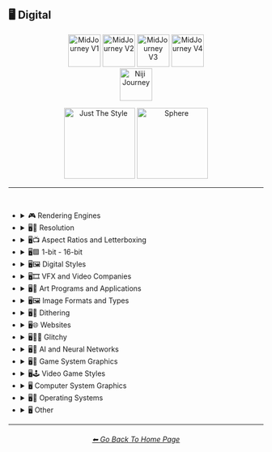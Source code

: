 <h2>🖥 Digital</h2>

<div align="center">

[<img src="/Images/Repo_Parts/Buttons/Version_Buttons/button_version_V1_inactive.webp?raw=true" alt="MidJourney V1" height="64" />](/Pages/MJ_V1/Style_Pages/Sphere/Digital.md)
[<img src="/Images/Repo_Parts/Buttons/Version_Buttons/button_version_V2_inactive.webp?raw=true" alt="MidJourney V2" height="64" />](/Pages/MJ_V2/Style_Pages/Sphere/Digital.md)
[<img src="/Images/Repo_Parts/Buttons/Version_Buttons/button_version_V3_active.webp?raw=true" alt="MidJourney V3" height="64" />](/Pages/MJ_V3/Style_Pages/Just_The_Style/Digital.md)
[<img src="/Images/Repo_Parts/Buttons/Version_Buttons/button_version_V4_inactive.webp?raw=true" alt="MidJourney V4" height="64" />](/Pages/MJ_V4/Style_Pages/Just_The_Style/Digital.md)
<br>
[<img src="/Images/Repo_Parts/Buttons/Version_Buttons/button_version_niji_inactive_full.webp?raw=true" alt="Niji Journey" height="64" />](/Pages/Niji_Journey/Style_Pages/Digital.md)

[<img src="/Images/Repo_Parts/Buttons/Image_Type_Buttons/button_just_the_style_active.webp?raw=true" alt="Just The Style" width="140.5" />](/Pages/MJ_V3/Style_Pages/Just_The_Style/Digital.md)
[<img src="/Images/Repo_Parts/Buttons/Image_Type_Buttons/button_sphere_inactive.webp?raw=true" alt="Sphere" width="140.5" />](/Pages/MJ_V3/Style_Pages/Sphere/Digital.md)

</div>

<hr>
<br>


- <details><summary>🎮 Rendering Engines</summary><p><div align="center">

	| Rendering Engine |
	| :-: |
	| <img src="/Images/MJ_V3/MidJourney_Styles/Wave_13/Rendering_Engine.png?raw=true" width="256" /> |
	
	<br>

	| Octane | Cinema4D | C4D |
	| :-: | :-: | :-: |
	| <img src="/Images/MJ_V3/MidJourney_Styles/Octane.png?raw=true" width="256" /> | <img src="/Images/MJ_V3/MidJourney_Styles/Cinema4D.png?raw=true" width="256" /> | <img src="/Images/MJ_V3/MidJourney_Styles/C4D.png?raw=true" width="256" /> |
	
	<br>
	
	| Unreal Engine | Unity Engine |
	| :-: | :-: |
	| <img src="/Images/MJ_V3/MidJourney_Styles/Unreal_Engine.png?raw=true" width="256" /> | <img src="/Images/MJ_V3/MidJourney_Styles/Unity_Engine.png?raw=true" width="256" /> |
	
	<br>
	
	| Rendered in Houdini | Houdini-Render | Redshift Render |
	| :-: | :-: | :-: |
	| <img src="/Images/MJ_V3/MidJourney_Styles/Rendered_in_Houdini.png?raw=true" width="256" /> | <img src="/Images/MJ_V3/MidJourney_Styles/Houdini-Render.png?raw=true" width="256" /> | <img src="/Images/MJ_V3/MidJourney_Styles/Redshift_Render.png?raw=true" width="256" /> |

	<br>
	
	| Blender Render | Cycles Render | OptiX-Render |
	| :-: | :-: | :-: |
	| <img src="/Images/MJ_V3/MidJourney_Styles/Blender_Render.png?raw=true" width="256" /> | <img src="/Images/MJ_V3/MidJourney_Styles/Cycles_Render.png?raw=true" width="256" /> | <img src="/Images/MJ_V3/MidJourney_Styles/OptiX-Render.png?raw=true" width="256" /> |

	<br>
	
	| Povray | Vray | CryEngine |
	| :-: | :-: | :-: |
	| <img src="/Images/MJ_V3/MidJourney_Styles/Povray.png?raw=true" width="256" /> | <img src="/Images/MJ_V3/MidJourney_Styles/Vray.png?raw=true" width="256" /> | <img src="/Images/MJ_V3/MidJourney_Styles/CryEngine.png?raw=true" width="256" /> | 
	
	<br>
	
	| LuxCoreRender | Silicon Render |
	| :-: | :-: |
	| <img src="/Images/MJ_V3/MidJourney_Styles/LuxCoreRender.png?raw=true" width="256" /> | <img src="/Images/MJ_V3/MidJourney_Styles/Wave_11/Silicon_Render.png?raw=true" width="256" /> |

	<br>

	| MentalRay-Render | Raylectron |
	| :-: | :-: |
	| <img src="/Images/MJ_V3/MidJourney_Styles/MentalRay-Render.png?raw=true" width="256" /> | <img src="/Images/MJ_V3/MidJourney_Styles/Raylectron.png?raw=true" width="256" /> |

	<br>
	
	| Infini-D-Render | Zbrush | Sketchfab |
	| :-: | :-: | :-: |
	| <img src="/Images/MJ_V3/MidJourney_Styles/Infini-D-Render.png?raw=true" width="256" /> | <img src="/Images/MJ_V3/MidJourney_Styles/Zbrush.png?raw=true" width="256" /> | <img src="/Images/MJ_V3/MidJourney_Styles/Sketchfab.png?raw=true" width="256" /> |
	
	<br>
	
	| OpenGL | DirectX |
	| :-: | :-: |
	| <img src="/Images/MJ_V3/MidJourney_Styles/OpenGL.png?raw=true" width="256" /> | <img src="/Images/MJ_V3/MidJourney_Styles/DirectX.png?raw=true" width="256" /> |

	<br>
	
	| Autodesk 3ds Max | SketchUp | Terragen |
	| :-: | :-: | :-: |
	| <img src="/Images/MJ_V3/MidJourney_Styles/Autodesk_3ds_Max.png?raw=true" width="256" /> | <img src="/Images/MJ_V3/MidJourney_Styles/SketchUp.png?raw=true" width="256" /> | <img src="/Images/MJ_V3/MidJourney_Styles/Terragen.png?raw=true" width="256" /> |

	<br>
	
	| Arnold Render |
	| :-: |
	| <img src="/Images/MJ_V3/MidJourney_Styles/Wave_14/Arnold_Render.png?raw=true" width="256" /> |

  </div></p></details>


- <details><summary>🖥📐 Resolution</summary><p><div align="center">

	| 4k | 8k | 16k |
	| :-: | :-: | :-: |
	| <img src="/Images/MJ_V3/MidJourney_Styles/4k.png?raw=true" width="256" /> | <img src="/Images/MJ_V3/MidJourney_Styles/8k.png?raw=true" width="256" /> | <img src="/Images/MJ_V3/MidJourney_Styles/16k.png?raw=true" width="256" /> |
	
	<br>
	
	| 32k | Super-Resolution |
	| :-: | :-: |
	|  <img src="/Images/MJ_V3/MidJourney_Styles/32k.png?raw=true" width="256" />	| <img src="/Images/MJ_V3/MidJourney_Styles/Super-Resolution.png?raw=true" width="256" /> |
	
	<br>

	| UHD | Ultra-HD |
	| :-: | :-: |
	| <img src="/Images/MJ_V3/MidJourney_Styles/Wave_14/UHD.png?raw=true" width="256" /> | <img src="/Images/MJ_V3/MidJourney_Styles/Ultra-HD.png?raw=true" width="256" /> |

	<br>
	
	| HD | Full-HD |
	| :-: | :-: |
	| <img src="/Images/MJ_V3/MidJourney_Styles/HD.png?raw=true" width="256" /> | <img src="/Images/MJ_V3/MidJourney_Styles/Full-HD.png?raw=true" width="256" /> |

	<br>

	| 144p | 240p | 480p |
	| :-: | :-: | :-: |
	| <img src="/Images/MJ_V3/MidJourney_Styles/144p.png?raw=true" width="256" /> | <img src="/Images/MJ_V3/MidJourney_Styles/240p.png?raw=true" width="256" /> | <img src="/Images/MJ_V3/MidJourney_Styles/480p.png?raw=true" width="256" /> |

	<br>

	| 720p | 1080p |
	| :-: | :-: |
	| <img src="/Images/MJ_V3/MidJourney_Styles/720p.png?raw=true" width="256" /> | <img src="/Images/MJ_V3/MidJourney_Styles/1080p.png?raw=true" width="256" /> |

	</div></p></details>



- <details><summary>🖥📺 Aspect Ratios and Letterboxing</summary><p><div align="center">

	| Fullscreen | Widescreen | Anamorphic Widescreen |
	| :-: | :-: | :-: |
	| <img src="/Images/MJ_V3/MidJourney_Styles/Fullscreen.png?raw=true" width="256" /> | <img src="/Images/MJ_V3/MidJourney_Styles/Widescreen.png?raw=true" width="256" /> | <img src="/Images/MJ_V3/MidJourney_Styles/Anamorphic_Widescreen.png?raw=true" width="256" /> |

	| Pillarbox | Letterboxing | Windowbox |
	| :-: | :-: | :-: |
	| <img src="/Images/MJ_V3/MidJourney_Styles/Pillarbox.png?raw=true" width="256" /> | <img src="/Images/MJ_V3/MidJourney_Styles/Letterboxing.png?raw=true" width="256" /> | <img src="/Images/MJ_V3/MidJourney_Styles/Windowbox.png?raw=true" width="256" /> |

	</div></p></details>


- <details><summary>🖥🟩 1-bit - 16-bit</summary><p><div align="center">

	| 1-bit | 2-bit | 3-bit |
	| :-: | :-: | :-: |
	| <img src="/Images/MJ_V3/MidJourney_Styles/1-bit.png?raw=true" width="256" /> | <img src="/Images/MJ_V3/MidJourney_Styles/2-bit.png?raw=true" width="256" /> | <img src="/Images/MJ_V3/MidJourney_Styles/3-bit.png?raw=true" width="256" /> | 
	
	<br>
	
	| 4-bit | 4-bit RGB | 6-bit |
	| :-: | :-: | :-: |
	| <img src="/Images/MJ_V3/MidJourney_Styles/4-bit.png?raw=true" width="256" /> | <img src="/Images/MJ_V3/MidJourney_Styles/4-bit_RGB.png?raw=true" width="256" /> | <img src="/Images/MJ_V3/MidJourney_Styles/6-bit.png?raw=true" width="256" /> |
	
	<br>
	
	| 8-bit | 8-bit RGB |
	| :-: | :-: |
	| <img src="/Images/MJ_V3/MidJourney_Styles/8-bit.png?raw=true" width="256" /> | <img src="/Images/MJ_V3/MidJourney_Styles/8-bit_RGB.png?raw=true" width="256" /> |
	
	<br>
	
	| 12-bit | 12-bit RGB |
	| :-: | :-: |
	| <img src="/Images/MJ_V3/MidJourney_Styles/12-bit.png?raw=true" width="256" /> | <img src="/Images/MJ_V3/MidJourney_Styles/12-bit_RGB.png?raw=true" width="256" /> |

	<br>
	
	| 16-bit | 16-bit RGB |
	| :-: | :-: |
	| <img src="/Images/MJ_V3/MidJourney_Styles/16-bit.png?raw=true" width="256" /> | <img src="/Images/MJ_V3/MidJourney_Styles/16-bit_RGB.png?raw=true" width="256" /> |

	</div></p></details>


- <details><summary>🖥🖼 Digital Styles</summary><p><div align="center">

	| AR | VR | HQ |
	| :-: | :-: | :-: |
	| <img src="/Images/MJ_V3/MidJourney_Styles/AR.png?raw=true" width="256" /> | <img src="/Images/MJ_V3/MidJourney_Styles/VR.png?raw=true" width="256" /> | <img src="/Images/MJ_V3/MidJourney_Styles/Wave_14/HQ.png?raw=true" width="256" /> |

	<br>
	
    | Virtualcore | Technocore |
    | :-: | :-: |
    | <img src="/Images/MJ_V3/MidJourney_Styles/Virtualcore.png?raw=true" width="256" /> | <img src="/Images/MJ_V3/MidJourney_Styles/Technocore.png?raw=true" width="256" /> |

    <br>

    | Cyberspace | Cyberdelic |
    | :-: | :-: |
    | <img src="/Images/MJ_V3/MidJourney_Styles/Wave_11/Cyberspace.png?raw=true" width="256" /> | <img src="/Images/MJ_V3/MidJourney_Styles/Cyberdelic.png?raw=true" width="256" /> |

    <br>

	| Cyberprep | Cybernoir | Cybernetics |
	| :-: | :-: | :-: |
	| <img src="/Images/MJ_V3/MidJourney_Styles/Cyberprep.png?raw=true" width="256" /> | <img src="/Images/MJ_V3/MidJourney_Styles/Wave_11/Cybernoir.png?raw=true" width="256" /> | <img src="/Images/MJ_V3/MidJourney_Styles/Wave_14/Cybernetics.png?raw=true" width="256" /> |

	<br>

	| Hexatron | Trillwave |
	| :-: | :-: |
	| <img src="/Images/MJ_V3/MidJourney_Styles/Hexatron.png?raw=true" width="256" /> | <img src="/Images/MJ_V3/MidJourney_Styles/Wave_11/Trillwave.png?raw=true" width="256" /> |


	<br>

    | Analog | Analogpunk |
    | :-: | :-: |
    | <img src="/Images/MJ_V3/MidJourney_Styles/Wave_13/Analog.png?raw=true" width="256" /> | <img src="/Images/MJ_V3/MidJourney_Styles/Analogpunk.png?raw=true" width="256" /> |

    <br>

    | Digital | Digitalpunk |
    | :-: | :-: |
    | <img src="/Images/MJ_V3/MidJourney_Styles/Wave_13/Digital.png?raw=true" width="256" /> | <img src="/Images/MJ_V3/MidJourney_Styles/Digitalpunk.png?raw=true" width="256" /> |

    <br>

	| Cyber Minimalism | Frutiger Aero | Abstract Tech |
	| :-: | :-: | :-: |
	| <img src="/Images/MJ_V3/MidJourney_Styles/Wave_10/Cyber_Minimalism.png?raw=true" width="256" /> | <img src="/Images/MJ_V3/MidJourney_Styles/Wave_10/Frutiger_Aero.png?raw=true" width="256" /> | <img src="/Images/MJ_V3/MidJourney_Styles/Wave_10/Abstract_Tech.png?raw=true" width="256" /> |

	<br>

    | Emulated | Pixelscape |
    | :-: | :-: |
    | <img src="/Images/MJ_V3/MidJourney_Styles/Pixelscape.png?raw=true" width="256" /> | <img src="/Images/MJ_V3/MidJourney_Styles/Emulated.png?raw=true" width="256" /> |

	<br>

	| Memecore | Old Memecore |
	| :-: | :-: |
	| <img src="/Images/MJ_V3/MidJourney_Styles/Memecore.png?raw=true" width="256" /> | <img src="/Images/MJ_V3/MidJourney_Styles/Wave_10/Old_Memecore.png?raw=true" width="256" /> |

	<br>

	| Old Web |
	| :-: |
	| <img src="/Images/MJ_V3/MidJourney_Styles/Wave_10/Old_Web.png?raw=true" width="256" /> |

	<br>
	
	| Algorithmic |
	| :-: |
	| <img src="/Images/MJ_V3/MidJourney_Styles/Algorithmic.png?raw=true" width="256" /> |

  </div></p></details>
 


- <details><summary>🖥🎞 VFX and Video Companies</summary><p><div align="center">

	| Disney | Pixar | Dreamworks |
    | :-: | :-: | :-: |
    | <img src="/Images/MJ_V3/MidJourney_Styles/Disney.png?raw=true" width="256" /> | <img src="/Images/MJ_V3/MidJourney_Styles/Pixar.png?raw=true" width="256" /> | <img src="/Images/MJ_V3/MidJourney_Styles/Dreamworks.png?raw=true" width="256" /> |

    | IMAX | Imageworks | Framestore |
    | :-: | :-: | :-: |
    | <img src="/Images/MJ_V3/MidJourney_Styles/IMAX.png?raw=true" width="256" /> | <img src="/Images/MJ_V3/MidJourney_Styles/Imageworks.png?raw=true" width="256" /> | <img src="/Images/MJ_V3/MidJourney_Styles/Framestore.png?raw=true" width="256" /> |

    | Pixomondo | Luma Pictures | Criterion Collection |
    | :-: | :-: | :-: |
    | <img src="/Images/MJ_V3/MidJourney_Styles/Pixomondo.png?raw=true" width="256" /> | <img src="/Images/MJ_V3/MidJourney_Styles/Luma_Pictures.png?raw=true" width="256" /> | <img src="/Images/MJ_V3/MidJourney_Styles/Criterion_Collection.png?raw=true" width="256" /> |

  </div></p></details>



- <details><summary>🖥🎨 Art Programs and Applications</summary><p><div align="center">

	| Program | App | Application |
	| :-: | :-: | :-: |
	| <img src="/Images/MJ_V3/MidJourney_Styles/Wave_13/Program.png?raw=true" width="256" /> | <img src="/Images/MJ_V3/MidJourney_Styles/Wave_13/App.png?raw=true" width="256" /> | <img src="/Images/MJ_V3/MidJourney_Styles/Wave_13/Application.png?raw=true" width="256" /> |
	
	<br>

	| Microsoft Paint | MSPaint | Drawn in Kid Pix |
	| :-: | :-: | :-: |
	| <img src="/Images/MJ_V3/MidJourney_Styles/Microsoft_Paint.png?raw=true" width="256" /> | <img src="/Images/MJ_V3/MidJourney_Styles/MSPaint.png?raw=true" width="256" /> | <img src="/Images/MJ_V3/MidJourney_Styles/Drawn_in_Kid_Pix.png?raw=true" width="256" /> |
	
	<br>
	
	| Photoshop | Adobe Lightroom | Drawn in Illustrator |
	| :-: | :-: | :-: |
	| <img src="/Images/MJ_V3/MidJourney_Styles/Photoshop.png?raw=true" width="256" /> | <img src="/Images/MJ_V3/MidJourney_Styles/Adobe_Lightroom.png?raw=true" width="256" /> | <img src="/Images/MJ_V3/MidJourney_Styles/Drawn_in_Illustrator.png?raw=true" width="256" /> |

	<br>

	| Adobe Premier | After Effects |
	| :-: | :-: |
	| <img src="/Images/MJ_V3/MidJourney_Styles/Adobe_Premier.png?raw=true" width="256" /> | <img src="/Images/MJ_V3/MidJourney_Styles/After_Effects.png?raw=true" width="256" /> |

	<br>

    | Adobe Flash | Shockwave Flashplayer |
    | :-: | :-: |
    | <img src="/Images/MJ_V3/MidJourney_Styles/Adobe_Flash.png?raw=true" width="256" /> | <img src="/Images/MJ_V3/MidJourney_Styles/Shockwave_Flashplayer.png?raw=true" width="256" /> |

	<br>

	| Drawn in Paint.NET | Drawn in GIMP | Drawn in Photo-Paint-X5 |
    | :-: | :-: | :-: |
    | <img src="/Images/MJ_V3/MidJourney_Styles/Drawn_in_Paint.NET.png?raw=true" width="256" /> | <img src="/Images/MJ_V3/MidJourney_Styles/Drawn_in_GIMP.png?raw=true" width="256" /> | <img src="/Images/MJ_V3/MidJourney_Styles/Drawn_in_Photo-Paint-X5.png?raw=true" width="256" /> |

	<br>

	| Drawn in Aseprite | Drawn in Pyxel Edit |
    | :-: | :-: |
    | <img src="/Images/MJ_V3/MidJourney_Styles/Drawn_in_Aseprite.png?raw=true" width="256" /> | <img src="/Images/MJ_V3/MidJourney_Styles/Drawn_in_Pyxel_Edit.png?raw=true" width="256" /> |

  </div></p></details>



- <details><summary>🖥🖼 Image Formats and Types</summary><p><div align="center">

	| Graphic | Graphics |
	| :-: | :-: |
	| <img src="/Images/MJ_V3/MidJourney_Styles/Wave_13/Graphic.png?raw=true" width="256" /> | <img src="/Images/MJ_V3/MidJourney_Styles/Wave_13/Graphics.png?raw=true" width="256" /> |
	
	<br>
	
	| Picture | Image |
	| :-: | :-: |
	| <img src="/Images/MJ_V3/MidJourney_Styles/Wave_13/Picture.png?raw=true" width="256" /> | <img src="/Images/MJ_V3/MidJourney_Styles/Wave_13/Image.png?raw=true" width="256" /> |
	
	<br>

	| Raster | Vector Graphics |
	| :-: | :-: |
	| <img src="/Images/MJ_V3/MidJourney_Styles/Raster.png?raw=true" width="256" /> | <img src="/Images/MJ_V3/MidJourney_Styles/Vector_Graphics.png?raw=true" width="256" /> |
	
	<br>
	
	| Bitmap | Jpeg | Icon |
	| :-: | :-: | :-: |
	| <img src="/Images/MJ_V3/MidJourney_Styles/Bitmap.png?raw=true" width="256" /> | <img src="/Images/MJ_V3/MidJourney_Styles/Jpeg.png?raw=true" width="256" /> | <img src="/Images/MJ_V3/MidJourney_Styles/Icon.png?raw=true" width="256" /> |
	
	<br>

	| Animated GIF | Video |
	| :-: | :-: |
	| <img src="/Images/MJ_V3/MidJourney_Styles/Wave_10/Animated_GIF.png?raw=true" width="256" /> | <img src="/Images/MJ_V3/MidJourney_Styles/Wave_13/Video.png?raw=true" width="256" /> |

	<br>

	| Render | Rendered | Rendering |
	| :-: | :-: | :-: |
	| <img src="/Images/MJ_V3/MidJourney_Styles/Wave_13/Render.png?raw=true" width="256" /> | <img src="/Images/MJ_V3/MidJourney_Styles/Wave_13/Rendered.png?raw=true" width="256" /> | <img src="/Images/MJ_V3/MidJourney_Styles/Wave_13/Rendering.png?raw=true" width="256" /> |

	<br>

	| 3D Model | 3D Render | Precision Rendering |
	| :-: | :-: | :-: |
	| <img src="/Images/MJ_V3/MidJourney_Styles/3D_Model.png?raw=true" width="256" /> | <img src="/Images/MJ_V3/MidJourney_Styles/3D_Render.png?raw=true" width="256" /> | <img src="/Images/MJ_V3/MidJourney_Styles/Precision_Rendering.png?raw=true" width="256" /> |
	
	<br>
	
	| Wiremap | Lowpoly | Low Poly |
	| :-: | :-: | :-: |
	| <img src="/Images/MJ_V3/MidJourney_Styles/Wiremap.png?raw=true" width="256" /> | <img src="/Images/MJ_V3/MidJourney_Styles/Lowpoly.png?raw=true" width="256" /> | <img src="/Images/MJ_V3/MidJourney_Styles/Low_Poly.png?raw=true" width="256" /> |

	<br>

	| Pre-Rendered Graphics | Physically Based Rendering |
    | :-: | :-: |
    | <img src="/Images/MJ_V3/MidJourney_Styles/Pre-Rendered_Graphics.png?raw=true" width="256" /> | <img src="/Images/MJ_V3/MidJourney_Styles/Physically_Based_Rendering.png?raw=true" width="256" /> |

    <br>
	
	| Holographic | Holography |
	| :-: | :-: |
	| <img src="/Images/MJ_V3/MidJourney_Styles/Holographic.png?raw=true" width="256" /> | <img src="/Images/MJ_V3/MidJourney_Styles/Holography.png?raw=true" width="256" /> |
	
	<br>
	
	| Texture | Seamless Texture |
	| :-: | :-: |
	| <img src="/Images/MJ_V3/MidJourney_Styles/Wave_13/Texture.png?raw=true" width="256" /> | <img src="/Images/MJ_V3/MidJourney_Styles/Wave_13/Seamless_Texture.png?raw=true" width="256" /> |
	
	<br>

	| Digital Art | Pixel Art | Voxel Art |
	| :-: | :-: | :-: |
	| <img src="/Images/MJ_V3/MidJourney_Styles/Digital_Art.png?raw=true" width="256" /> | <img src="/Images/MJ_V3/MidJourney_Styles/Pixel_Art.png?raw=true" width="256" /> | <img src="/Images/MJ_V3/MidJourney_Styles/Voxel_Art.png?raw=true" width="256" /> | 
	
	<br>

	| Pixel-Perfect | ASCII | Tilemap |
	| :-: | :-: | :-: |
	| <img src="/Images/MJ_V3/MidJourney_Styles/Pixel-Perfect.png?raw=true" width="256" /> | <img src="/Images/MJ_V3/MidJourney_Styles/ASCII.png?raw=true" width="256" /> | <img src="/Images/MJ_V3/MidJourney_Styles/Tilemap.png?raw=true" width="256" /> |
	
	<br>
	
	| Meme | NFT | Clip Art |
	| :-: | :-: | :-: |
	| <img src="/Images/MJ_V3/MidJourney_Styles/Meme.png?raw=true" width="256" /> | <img src="/Images/MJ_V3/MidJourney_Styles/NFT.png?raw=true" width="256" /> | <img src="/Images/MJ_V3/MidJourney_Styles/Clip_Art.png?raw=true" width="256" /> |
	
	<br>
	
	| Photomontage | Stock Photo | Wallpaper |
	| :-: | :-: | :-: |
	| <img src="/Images/MJ_V3/MidJourney_Styles/Photomontage.png?raw=true" width="256" /> | <img src="/Images/MJ_V3/MidJourney_Styles/Stock_Photo.png?raw=true" width="256" /> | <img src="/Images/MJ_V3/MidJourney_Styles/Wallpaper.png?raw=true" width="256" /> |

	<br>

	| Procedural Texture | Algorithmic Art | Character Design |
	| :-: | :-: | :-: |
	| <img src="/Images/MJ_V3/MidJourney_Styles/Procedural_Texture.png?raw=true" width="256" /> | <img src="/Images/MJ_V3/MidJourney_Styles/Algorithmic_Art.png?raw=true" width="256" /> | <img src="/Images/MJ_V3/MidJourney_Styles/Wave_12/Character_Design.png?raw=true" width="256" /> |

	<br>
	
	| Creative Commons Attribution |
	| :-: |
	| <img src="/Images/MJ_V3/MidJourney_Styles/Wave_14/Creative_Commons_Attribution.png?raw=true" width="256" /> |

  </div></p></details>



- <details><summary>🖥🏁 Dithering</summary><p><div align="center">

	| Dither | Dithering |
	| :-: | :-: |
	| <img src="/Images/MJ_V3/MidJourney_Styles/Wave_13/Dither.png?raw=true" width="256" /> | <img src="/Images/MJ_V3/MidJourney_Styles/Dithering.png?raw=true" width="256" /> |
	
	<br>

	| Floyd–Steinberg Dithering | Bayer-Matrix Dithering |
	| :-: | :-: |
	| <img src="/Images/MJ_V3/MidJourney_Styles/FloydSteinberg_Dithering.png?raw=true" width="256" /> | <img src="/Images/MJ_V3/MidJourney_Styles/Bayer-Matrix_Dithering.png?raw=true" width="256" /> |

	<br>

	| 2x2-Bayer-Matrix Dithering | 4x4-Bayer-Matrix Dithering | 8x8-Bayer-Matrix Dithering |
	| :-: | :-: | :-: |
	| <img src="/Images/MJ_V3/MidJourney_Styles/2x2-Bayer-Matrix_Dithering.png?raw=true" width="256" /> | <img src="/Images/MJ_V3/MidJourney_Styles/4x4-Bayer-Matrix_Dithering.png?raw=true" width="256" /> | <img src="/Images/MJ_V3/MidJourney_Styles/8x8-Bayer-Matrix_Dithering.png?raw=true" width="256" /> |

	<br>

	| Burkes Dithering | Stucki Dithering | Atkinson Dithering |
	| :-: | :-: | :-: |
	| <img src="/Images/MJ_V3/MidJourney_Styles/Burkes_Dithering.png?raw=true" width="256" /> | <img src="/Images/MJ_V3/MidJourney_Styles/Stucki_Dithering.png?raw=true" width="256" /> | <img src="/Images/MJ_V3/MidJourney_Styles/Atkinson_Dithering.png?raw=true" width="256" /> |

	<br>

	| Jarvis-Judice-Ninke Dithering | Sierra Dithering | Gradient-Based Error-Diffusion Dithering |
	| :-: | :-: | :-: |
	| <img src="/Images/MJ_V3/MidJourney_Styles/Jarvis-Judice-Ninke_Dithering.png?raw=true" width="256" /> | <img src="/Images/MJ_V3/MidJourney_Styles/Sierra_Dithering.png?raw=true" width="256" /> | <img src="/Images/MJ_V3/MidJourney_Styles/Gradient-Based_Error-Diffusion_Dithering.png?raw=true" width="256" /> |

  </div></p></details>



- <details><summary>🖥🌐 Websites</summary><p><div align="center">

	| Website | Webbrutalism | Geocities |
	| :-: | :-: | :-: |
	| <img src="/Images/MJ_V3/MidJourney_Styles/Website.png?raw=true" width="256" /> | <img src="/Images/MJ_V3/MidJourney_Styles/Webbrutalism.png?raw=true" width="256" /> | <img src="/Images/MJ_V3/MidJourney_Styles/Geocities.png?raw=true" width="256" /> |
	
	<br>

	| Artstation | Trending on Artstation | Polycount |
	| :-: | :-: | :-: |
	| <img src="/Images/MJ_V3/MidJourney_Styles/Artstation.png?raw=true" width="256" /> | <img src="/Images/MJ_V3/MidJourney_Styles/Trending_on_Artstation.png?raw=true" width="256" /> | <img src="/Images/MJ_V3/MidJourney_Styles/Polycount.png?raw=true" width="256" /> |
	
	<br>

	| DeviantArt | Flickr | Behance |
	| :-: | :-: | :-: |
	| <img src="/Images/MJ_V3/MidJourney_Styles/DeviantArt.png?raw=true" width="256" /> | <img src="/Images/MJ_V3/MidJourney_Styles/Flickr.png?raw=true" width="256" />  | <img src="/Images/MJ_V3/MidJourney_Styles/Wave_14/Behance.png?raw=true" width="256" /> |

	<br>
	
	| Social Media |
	| :-: |
	| <img src="/Images/MJ_V3/MidJourney_Styles/Social_Media.png?raw=true" width="256" /> |

	<br>

	| Art on Instagram | Instagram-Art | Artstation-Art |
	| :-: | :-: | :-: |
	| <img src="/Images/MJ_V3/MidJourney_Styles/Art_on_Instagram.png?raw=true" width="256" /> | <img src="/Images/MJ_V3/MidJourney_Styles/Wave_13/Instagram-Art.png?raw=true" width="256" /> | <img src="/Images/MJ_V3/MidJourney_Styles/Wave_13/Artstation-Art.png?raw=true" width="256" /> |
	
	<br>
	
	| CGSociety | Pixiv | Unsplash |
	| :-: | :-: | :-: |
	| <img src="/Images/MJ_V3/MidJourney_Styles/CGSociety.png?raw=true" width="256" /> | <img src="/Images/MJ_V3/MidJourney_Styles/Pixiv.png?raw=true" width="256" /> | <img src="/Images/MJ_V3/MidJourney_Styles/Unsplash.png?raw=true" width="256" /> |

	<br>
	
	| Google Maps |
	| :-: |
	| <img src="/Images/MJ_V3/MidJourney_Styles/Wave_12/Google_Maps.png?raw=true" width="256" /> |

  </div></p></details>


- <details><summary>🖥👩‍💻 Glitchy</summary><p><div align="center">

	| Glitchcore | Matrix |
	| :-: | :-: |
	| <img src="/Images/MJ_V3/MidJourney_Styles/Glitchcore.png?raw=true" width="256" /> | <img src="/Images/MJ_V3/MidJourney_Styles/Matrix.png?raw=true" width="256" /> |

	| Glitchy | Glitching |
	| :-: | :-: |
	| <img src="/Images/MJ_V3/MidJourney_Styles/Glitchy.png?raw=true" width="256" /> | <img src="/Images/MJ_V3/MidJourney_Styles/Glitching.png?raw=true" width="256" /> |
	
	<br>
	
	| Data Moshing | Datamoshing | Databending |
	| :-: | :-: | :-: |
	| <img src="/Images/MJ_V3/MidJourney_Styles/Data_Moshing.png?raw=true" width="256" /> | <img src="/Images/MJ_V3/MidJourney_Styles/Datamoshing.png?raw=true" width="256" /> | <img src="/Images/MJ_V3/MidJourney_Styles/Databending.png?raw=true" width="256" /> |
	
	<br>
	
	| Data Manipulation | Artifacting | Fuzzing |
	| :-: | :-: | :-: |
	| <img src="/Images/MJ_V3/MidJourney_Styles/Data_Manipulation.png?raw=true" width="256" /> | <img src="/Images/MJ_V3/MidJourney_Styles/Artifacting.png?raw=true" width="256" /> | <img src="/Images/MJ_V3/MidJourney_Styles/Fuzzing.png?raw=true" width="256" /> |

  </div></p></details>


- <details><summary>🖥🧠 AI and Neural Networks</summary><p><div align="center">

	| AI | Neural Network |
	| :-: | :-: |
	| <img src="/Images/MJ_V3/MidJourney_Styles/Wave_13/AI.png?raw=true" width="256" /> | <img src="/Images/MJ_V3/MidJourney_Styles/Wave_13/Neural_Network.png?raw=true" width="256" /> |
	
	<br>

	| AI Generated | Neural Art | Neural Style Transfer |
	| :-: | :-: | :-: |
	| <img src="/Images/MJ_V3/MidJourney_Styles/AI_Generated.png?raw=true" width="256" /> | <img src="/Images/MJ_V3/MidJourney_Styles/Neural_Art.png?raw=true" width="256" /> | <img src="/Images/MJ_V3/MidJourney_Styles/Neural_Style_Transfer.png?raw=true" width="256" /> |

	<br>

	| Deep Dream |
	| :-: |
	| <img src="/Images/MJ_V3/MidJourney_Styles/Deep_Dream.png?raw=true" width="256" /> |
	
	<br>

	| Generated by Midjourney | Generated by Dall-e | Generated by Dall-e2 |
    | :-: | :-: | :-: |
    | <img src="/Images/MJ_V3/MidJourney_Styles/Generated_by_Midjourney.png?raw=true" width="256" /> | <img src="/Images/MJ_V3/MidJourney_Styles/Generated_by_Dall-e.png?raw=true" width="256" /> | <img src="/Images/MJ_V3/MidJourney_Styles/Generated_by_Dall-e2.png?raw=true" width="256" /> |

    <br>

    | Convolutional Features | Image Segmentation |
    | :-: | :-: |
    | <img src="/Images/MJ_V3/MidJourney_Styles/Convolutional_Features.png?raw=true" width="256" /> | <img src="/Images/MJ_V3/MidJourney_Styles/Image_Segmentation.png?raw=true" width="256" /> |

  </div></p></details>



- <details><summary>🖥👾 Game System Graphics</summary><p><div align="center">

	| Atari Graphics |
	| :-: |
	| <img src="/Images/MJ_V3/MidJourney_Styles/Atari_Graphics.png?raw=true" width="256" /> |

	<br>

	| Atari 2600 | Atari 2600 Palette |
	| :-: | :-: |
	| <img src="/Images/MJ_V3/MidJourney_Styles/Atari_2600.png?raw=true" width="256" /> | <img src="/Images/MJ_V3/MidJourney_Styles/Atari_2600_Palette.png?raw=true" width="256" /> |

	<br>

	| Atari ST | Atari ST Palette |
	| :-: | :-: |
	| <img src="/Images/MJ_V3/MidJourney_Styles/Atari_ST.png?raw=true" width="256" /> | <img src="/Images/MJ_V3/MidJourney_Styles/Atari_ST_Palette.png?raw=true" width="256" /> |

	<br>

	| PS1 Graphics |
	| :-: |
	| <img src="/Images/MJ_V3/MidJourney_Styles/PS1_Graphics.png?raw=true" width="256" /> |

	<br>

	| PS2 Graphics | PS3 Graphics |
	| :-: | :-: |
	| <img src="/Images/MJ_V3/MidJourney_Styles/Wave_10/PS2_Graphics.png?raw=true" width="256" /> | <img src="/Images/MJ_V3/MidJourney_Styles/Wave_10/PS3_Graphics.png?raw=true" width="256" /> |

	<br>

	| PS4 Graphics | PS5 Graphics |
	| :-: | :-: |
	| <img src="/Images/MJ_V3/MidJourney_Styles/Wave_10/PS4_Graphics.png?raw=true" width="256" /> | <img src="/Images/MJ_V3/MidJourney_Styles/Wave_10/PS5_Graphics.png?raw=true" width="256" /> |

	<br>

	| PSP Graphics | PS Vita Graphics |
	| :-: | :-: |
	| <img src="/Images/MJ_V3/MidJourney_Styles/Wave_10/PSP_Graphics.png?raw=true" width="256" /> | <img src="/Images/MJ_V3/MidJourney_Styles/Wave_10/PS_Vita_Graphics.png?raw=true" width="256" /> |

	<br>

	| Xbox Graphics | Xbox 360 Graphics |
	| :-: | :-: |
	| <img src="/Images/MJ_V3/MidJourney_Styles/Wave_10/Xbox_Graphics.png?raw=true" width="256" /> | <img src="/Images/MJ_V3/MidJourney_Styles/Xbox_360_Graphics.png?raw=true" width="256" /> |

	<br>

	| Xbox One Graphics | Xbox One X Graphics |
	| :-: | :-: |
	| <img src="/Images/MJ_V3/MidJourney_Styles/Wave_10/Xbox_One_Graphics.png?raw=true" width="256" /> | <img src="/Images/MJ_V3/MidJourney_Styles/Wave_10/Xbox_One_X_Graphics.png?raw=true" width="256" /> |

	<br>

	| NES | NES Palette |
	| :-: | :-: |
	| <img src="/Images/MJ_V3/MidJourney_Styles/NES.png?raw=true" width="256" /> | <img src="/Images/MJ_V3/MidJourney_Styles/NES_Palette.png?raw=true" width="256" /> |

	<br>

	| SNES | SNES Palette |
	| :-: | :-: |
	| <img src="/Images/MJ_V3/MidJourney_Styles/SNES.png?raw=true" width="256" /> | <img src="/Images/MJ_V3/MidJourney_Styles/SNES_Palette.png?raw=true" width="256" /> |

	<br>

	| Nintendo 64 Graphics | GameCube Graphics |
	| :-: | :-: |
	| <img src="/Images/MJ_V3/MidJourney_Styles/Nintendo_64_Graphics.png?raw=true" width="256" /> | <img src="/Images/MJ_V3/MidJourney_Styles/Wave_10/GameCube_Graphics.png?raw=true" width="256" /> |

	<br>

	| Wii Graphics | Wii U Graphics |
	| :-: | :-: |
	| <img src="/Images/MJ_V3/MidJourney_Styles/Wii_Graphics.png?raw=true" width="256" /> | <img src="/Images/MJ_V3/MidJourney_Styles/Wave_10/Wii_U_Graphics.png?raw=true" width="256" /> |
	
	<br>

	| Nintendo Switch Graphics |
	| :-: |
	| <img src="/Images/MJ_V3/MidJourney_Styles/Wave_10/Nintendo_Switch_Graphics.png?raw=true" width="256" /> |

	<br>

	| Game Boy | Game Boy Palette | Gameboy Graphics |
	| :-: | :-: | :-: |
	| <img src="/Images/MJ_V3/MidJourney_Styles/Game_Boy.png?raw=true" width="256" /> | <img src="/Images/MJ_V3/MidJourney_Styles/Game_Boy_Palette.png?raw=true" width="256" /> | <img src="/Images/MJ_V3/MidJourney_Styles/Wave_10/Gameboy_Graphics.png?raw=true" width="256" /> |

	<br>

	| Game Boy Color | Game Boy Color Palette |
	| :-: | :-: |
	| <img src="/Images/MJ_V3/MidJourney_Styles/Game_Boy_Color.png?raw=true" width="256" /> | <img src="/Images/MJ_V3/MidJourney_Styles/Game_Boy_Color_Palette.png?raw=true" width="256" /> |

	<br>

	| Game Boy Advance | Game Boy Advance Palette |
	| :-: | :-: |
	| <img src="/Images/MJ_V3/MidJourney_Styles/Game_Boy_Advance.png?raw=true" width="256" /> | <img src="/Images/MJ_V3/MidJourney_Styles/Game_Boy_Advance_Palette.png?raw=true" width="256" /> |

	<br>

	| Nintendo DS Graphics | Nintendo 3DS Graphics |
	| :-: | :-: |
	| <img src="/Images/MJ_V3/MidJourney_Styles/Wave_10/Nintendo_DS_Graphics.png?raw=true" width="256" /> | <img src="/Images/MJ_V3/MidJourney_Styles/Wave_10/Nintendo_3DS_Graphics.png?raw=true" width="256" /> |

  </div></p></details>


- <details><summary>🖥🕹 Video Game Styles</summary><p><div align="center">

	| Game | Video Game | Flash Game |
	| :-: | :-: | :-: |
    | <img src="/Images/MJ_V3/MidJourney_Styles/Wave_13/Game.png?raw=true" width="256" /> | <img src="/Images/MJ_V3/MidJourney_Styles/Video_Game.png?raw=true" width="256" /> | <img src="/Images/MJ_V3/MidJourney_Styles/Flash_Game.png?raw=true" width="256" /> |

    <br>

    | HD Mod |
    | :-: |
    | <img src="/Images/MJ_V3/MidJourney_Styles/HD_Mod.png?raw=true" width="256" /> |

    <br>

	| Gamercore | Nintencore | Nintendo |
    | :-: | :-: | :-: |
    | <img src="/Images/MJ_V3/MidJourney_Styles/Gamercore.png?raw=true" width="256" /> | <img src="/Images/MJ_V3/MidJourney_Styles/Nintencore.png?raw=true" width="256" /> | <img src="/Images/MJ_V3/MidJourney_Styles/Wave_14/Nintendo.png?raw=true" width="256" /> |

    <br>

    | Tetris | Tetris Style |
    | :-: | :-: |
    | <img src="/Images/MJ_V3/MidJourney_Styles/Tetris.png?raw=true" width="256" /> |  <img src="/Images/MJ_V3/MidJourney_Styles/Games/Tetris_Style.png?raw=true" width="256" /> |

    <br>

    | Pacman | Pac-Man Style |
    | :-: | :-: |
    | <img src="/Images/MJ_V3/MidJourney_Styles/Pacman.png?raw=true" width="256" /> |  <img src="/Images/MJ_V3/MidJourney_Styles/Games/Pac-Man_Style.png?raw=true" width="256" /> |

    <br>

    | Minecraft | Minecraft Style |
    | :-: | :-: |
    | <img src="/Images/MJ_V3/MidJourney_Styles/Minecraft.png?raw=true" width="256" /> |  <img src="/Images/MJ_V3/MidJourney_Styles/Games/Minecraft_Style.png?raw=true" width="256" /> |

    <br>

    | Terraria | Terraria Style |
    | :-: | :-: |
    | <img src="/Images/MJ_V3/MidJourney_Styles/Terraria.png?raw=true" width="256" /> |  <img src="/Images/MJ_V3/MidJourney_Styles/Games/Terraria_Style.png?raw=true" width="256" /> |

    <br>

	| Roblox |
	| :-: |
	| <img src="/Images/MJ_V3/MidJourney_Styles/Wave_10/Roblox.png?raw=true" width="256" /> |

	<br>
	
	| No Mans Sky |
	| :-: |
	| <img src="/Images/MJ_V3/MidJourney_Styles/Wave_10/No_Mans_Sky.png?raw=true" width="256" /> |

	<br>
	
	| Farmville |
	| :-: |
	| <img src="/Images/MJ_V3/MidJourney_Styles/Wave_14/Farmville.png?raw=true" width="256" /> |
	
	<br>
	
	| Guitar Hero |
	| :-: |
	| <img src="/Images/MJ_V3/MidJourney_Styles/Wave_14/Guitar_Hero.png?raw=true" width="256" /> |

	<br>

    | Fallout | Fallout 4 Style |
    | :-: | :-: |
    | <img src="/Images/MJ_V3/MidJourney_Styles/Fallout.png?raw=true" width="256" /> |  <img src="/Images/MJ_V3/MidJourney_Styles/Games/Fallout_4_Style.png?raw=true" width="256" /> |

    <br>

    | Skyrim | Skyrim Style | Morrowind Style |
    | :-: | :-: | :-: |
    | <img src="/Images/MJ_V3/MidJourney_Styles/Skyrim.png?raw=true" width="256" /> |  <img src="/Images/MJ_V3/MidJourney_Styles/Games/Skyrim_Style.png?raw=true" width="256" /> | <img src="/Images/MJ_V3/MidJourney_Styles/Games/Morrowind_Style.png?raw=true" width="256" /> |

    <br>

    | Stardew Valley Style | Sid Meiers Civilization Style |
    | :-: | :-: |
    | <img src="/Images/MJ_V3/MidJourney_Styles/Games/Stardew_Valley_Style.png?raw=true" width="256" /> | <img src="/Images/MJ_V3/MidJourney_Styles/Games/Sid_Meiers_Civilization_Style.png?raw=true" width="256" /> |

    <br>

    | Super Mario Style | Pokemon Style |
    | :-: | :-: |
    | <img src="/Images/MJ_V3/MidJourney_Styles/Games/Super_Mario_Style.png?raw=true" width="256" /> | <img src="/Images/MJ_V3/MidJourney_Styles/Games/Pokemon_Style.png?raw=true" width="256" /> |

    <br>

    | Angry Birds Style | Candy Crush Saga Style |
    | :-: | :-: |
    | <img src="/Images/MJ_V3/MidJourney_Styles/Games/Angry_Birds_Style.png?raw=true" width="256" /> | <img src="/Images/MJ_V3/MidJourney_Styles/Games/Candy_Crush_Saga_Style.png?raw=true" width="256" /> |

    <br>

    | Polybius | LSD-Dream-Emulator |
    | :-: | :-: |
    | <img src="/Images/MJ_V3/MidJourney_Styles/Polybius.png?raw=true" width="256" /> | <img src="/Images/MJ_V3/MidJourney_Styles/LSD-Dream-Emulator.png?raw=true" width="256" /> |

    <br>

    | Among Us Style | The Sims 4 Style | Cyberpunk 2077 Style |
    | :-: | :-: | :-: |
    | <img src="/Images/MJ_V3/MidJourney_Styles/Games/Among_Us_Style.png?raw=true" width="256" /> | <img src="/Images/MJ_V3/MidJourney_Styles/Games/The_Sims_4_Style.png?raw=true" width="256" /> | <img src="/Images/MJ_V3/MidJourney_Styles/Games/Cyberpunk_2077_Style.png?raw=true" width="256" /> |

    <br>

    | Fortnite Style | PUBG Style |
    | :-: | :-: |
    | <img src="/Images/MJ_V3/MidJourney_Styles/Games/Fortnite_Style.png?raw=true" width="256" /> | <img src="/Images/MJ_V3/MidJourney_Styles/Games/PUBG_Style.png?raw=true" width="256" /> |

    <br>

    | Doom 3 Style | Quake 3 Style |
    | :-: | :-: |
    | <img src="/Images/MJ_V3/MidJourney_Styles/Games/Doom_3_Style.png?raw=true" width="256" /> | <img src="/Images/MJ_V3/MidJourney_Styles/Games/Quake_3_Style.png?raw=true" width="256" /> |

    <br>

    | Grand Theft Auto Style | Forza Horizon Style |
    | :-: | :-: |
    | <img src="/Images/MJ_V3/MidJourney_Styles/Games/Grand_Theft_Auto_Style.png?raw=true" width="256" /> | <img src="/Images/MJ_V3/MidJourney_Styles/Games/Forza_Horizon_Style.png?raw=true" width="256" /> |

    <br>

    | Assassins Creed Style | Destiny 2 Style | Mass Effect 3 Style |
    | :-: | :-: | :-: |
    | <img src="/Images/MJ_V3/MidJourney_Styles/Games/Assassins_Creed_Style.png?raw=true" width="256" /> | <img src="/Images/MJ_V3/MidJourney_Styles/Games/Destiny_2_Style.png?raw=true" width="256" /> | <img src="/Images/MJ_V3/MidJourney_Styles/Games/Mass_Effect_3_Style.png?raw=true" width="256" /> |

    <br>

    | Call of Duty Style | Battlefield Style |
    | :-: | :-: |
    | <img src="/Images/MJ_V3/MidJourney_Styles/Games/Call_of_Duty_Style.png?raw=true" width="256" /> | <img src="/Images/MJ_V3/MidJourney_Styles/Games/Battlefield_Style.png?raw=true" width="256" /> |

    <br>

    | Batman Arkham Knight Style | Marvels Spider-Man Style | Star Wars The Old Republic Style |
    | :-: | :-: | :-: |
    | <img src="/Images/MJ_V3/MidJourney_Styles/Games/Batman_Arkham_Knight_Style.png?raw=true" width="256" /> | <img src="/Images/MJ_V3/MidJourney_Styles/Games/Marvels_Spider-Man_Style.png?raw=true" width="256" /> | <img src="/Images/MJ_V3/MidJourney_Styles/Games/Star_Wars_The_Old_Republic_Style.png?raw=true" width="256" /> |

    <br>

    | Bioshock Style | Resident Evil Style | Silent Hill 2 Style |
    | :-: | :-: | :-: |
    | <img src="/Images/MJ_V3/MidJourney_Styles/Games/Bioshock_Style.png?raw=true" width="256" /> | <img src="/Images/MJ_V3/MidJourney_Styles/Games/Resident_Evil_Style.png?raw=true" width="256" /> | <img src="/Images/MJ_V3/MidJourney_Styles/Games/Silent_Hill_2_Style.png?raw=true" width="256" /> |

    <br>

    | Dark Souls 3 Style | Ghost of Tsushima Style | For Honor Style |
    | :-: | :-: | :-: |
    | <img src="/Images/MJ_V3/MidJourney_Styles/Games/Dark_Souls_3_Style.png?raw=true" width="256" /> | <img src="/Images/MJ_V3/MidJourney_Styles/Games/Ghost_of_Tsushima_Style.png?raw=true" width="256" /> | <img src="/Images/MJ_V3/MidJourney_Styles/Games/For_Honor_Style.png?raw=true" width="256" /> |

    <br>

    | The Last of Us Style | Dishonored Style | Prey Style |
    | :-: | :-: | :-: |
    | <img src="/Images/MJ_V3/MidJourney_Styles/Games/The_Last_of_Us_Style.png?raw=true" width="256" /> | <img src="/Images/MJ_V3/MidJourney_Styles/Games/Dishonored_Style.png?raw=true" width="256" /> | <img src="/Images/MJ_V3/MidJourney_Styles/Games/Prey_Style.png?raw=true" width="256" /> |

    <br>

    | Bloodborne Style | Disco Elysium Style |
    | :-: | :-: |
    | <img src="/Images/MJ_V3/MidJourney_Styles/Games/Bloodborne_Style.png?raw=true" width="256" /> | <img src="/Images/MJ_V3/MidJourney_Styles/Games/Disco_Elysium_Style.png?raw=true" width="256" /> |

    <br>

    | Far Cry Style | Uncharted 4 Style |
    | :-: | :-: |
    | <img src="/Images/MJ_V3/MidJourney_Styles/Games/Far_Cry_Style.png?raw=true" width="256" /> | <img src="/Images/MJ_V3/MidJourney_Styles/Games/Uncharted_4_Style.png?raw=true" width="256" /> |

    <br>

    | DOTA 2 Style | Counter-Strike Style | League of Legends Style |
    | :-: | :-: | :-: |
    | <img src="/Images/MJ_V3/MidJourney_Styles/Games/DOTA_2_Style.png?raw=true" width="256" /> | <img src="/Images/MJ_V3/MidJourney_Styles/Games/Counter-Strike_Style.png?raw=true" width="256" /> | <img src="/Images/MJ_V3/MidJourney_Styles/Games/League_of_Legends_Style.png?raw=true" width="256" /> |

    <br>

    | Overwatch Style | Runescape Style | Starcraft Style |
    | :-: | :-: | :-: |
    | <img src="/Images/MJ_V3/MidJourney_Styles/Games/Overwatch_Style.png?raw=true" width="256" /> | <img src="/Images/MJ_V3/MidJourney_Styles/Games/Runescape_Style.png?raw=true" width="256" /> | <img src="/Images/MJ_V3/MidJourney_Styles/Games/Starcraft_Style.png?raw=true" width="256" /> |

    <br>

    | Gears of War Style | God of War Style | Total War Warhammer Style |
    | :-: | :-: | :-: |
    | <img src="/Images/MJ_V3/MidJourney_Styles/Games/Gears_of_War_Style.png?raw=true" width="256" /> | <img src="/Images/MJ_V3/MidJourney_Styles/Games/God_of_War_Style.png?raw=true" width="256" /> | <img src="/Images/MJ_V3/MidJourney_Styles/Games/Total_War_Warhammer_Style.png?raw=true" width="256" /> |

    <br>

    | World of Warcraft Style | Diablo Style | Fable 2 Style |
    | :-: | :-: | :-: |
    | <img src="/Images/MJ_V3/MidJourney_Styles/Games/World_of_Warcraft_Style.png?raw=true" width="256" /> | <img src="/Images/MJ_V3/MidJourney_Styles/Games/Diablo_Style.png?raw=true" width="256" /> | <img src="/Images/MJ_V3/MidJourney_Styles/Games/Fable_2_Style.png?raw=true" width="256" /> |

    <br>

    | Witcher Style | Witcher 3 Style | Hearthstone Style |
    | :-: | :-: | :-: |
    | <img src="/Images/MJ_V3/MidJourney_Styles/Games/Witcher_Style.png?raw=true" width="256" /> | <img src="/Images/MJ_V3/MidJourney_Styles/Games/Witcher_3_Style.png?raw=true" width="256" /> | <img src="/Images/MJ_V3/MidJourney_Styles/Games/Hearthstone_Style.png?raw=true" width="256" /> |

    <br>

    | Final Fantasy Style | Divinity Original Sin 2 Style | Dragon Age Style |
    | :-: | :-: | :-: |
    | <img src="/Images/MJ_V3/MidJourney_Styles/Games/Final_Fantasy_Style.png?raw=true" width="256" /> | <img src="/Images/MJ_V3/MidJourney_Styles/Games/Divinity_Original_Sin_2_Style.png?raw=true" width="256" /> | <img src="/Images/MJ_V3/MidJourney_Styles/Games/Dragon_Age_Style.png?raw=true" width="256" /> |

    <br>

    | Horizon Zero Dawn Style | Legends of Runeterra Style | Monster Hunter Rise Style |
    | :-: | :-: | :-: |
    | <img src="/Images/MJ_V3/MidJourney_Styles/Games/Horizon_Zero_Dawn_Style.png?raw=true" width="256" /> | <img src="/Images/MJ_V3/MidJourney_Styles/Games/Legends_of_Runeterra_Style.png?raw=true" width="256" /> | <img src="/Images/MJ_V3/MidJourney_Styles/Games/Monster_Hunter_Rise_Style.png?raw=true" width="256" /> |

    <br>

    | Ori and The Blind Forest Style | The Long Dark Style |
    | :-: | :-: |
    | <img src="/Images/MJ_V3/MidJourney_Styles/Games/Ori_and_The_Blind_Forest_Style.png?raw=true" width="256" /> | <img src="/Images/MJ_V3/MidJourney_Styles/Games/The_Long_Dark_Style.png?raw=true" width="256" /> |

    <br>

    | Castlevania Style | Darksiders Style | Graveyard Keeper Style |
    | :-: | :-: | :-: |
    | <img src="/Images/MJ_V3/MidJourney_Styles/Games/Castlevania_Style.png?raw=true" width="256" /> | <img src="/Images/MJ_V3/MidJourney_Styles/Games/Darksiders_Style.png?raw=true" width="256" /> | <img src="/Images/MJ_V3/MidJourney_Styles/Games/Graveyard_Keeper_Style.png?raw=true" width="256" /> |

    <br>

    | Dune Spice Wars Style | Lineage 2 Style |
    | :-: | :-: |
    | <img src="/Images/MJ_V3/MidJourney_Styles/Games/Dune_Spice_Wars_Style.png?raw=true" width="256" /> | <img src="/Images/MJ_V3/MidJourney_Styles/Games/Lineage_2_Style.png?raw=true" width="256" /> |

    <br>

    | XCOM 2 Style | Heroes of Might and Magic 3 Style | Sea of Theaves Style |
    | :-: | :-: | :-: |
    | <img src="/Images/MJ_V3/MidJourney_Styles/Games/XCOM_2_Style.png?raw=true" width="256" /> | <img src="/Images/MJ_V3/MidJourney_Styles/Games/Heroes_of_Might_and_Magic_3_Style.png?raw=true" width="256" /> | <img src="/Images/MJ_V3/MidJourney_Styles/Games/Sea_of_Theaves_Style.png?raw=true" width="256" /> |

    <br>

    | Shadowrun Style | Stray Style |
    | :-: | :-: |
    | <img src="/Images/MJ_V3/MidJourney_Styles/Games/Shadowrun_Style.png?raw=true" width="256" /> | <img src="/Images/MJ_V3/MidJourney_Styles/Games/Stray_Style.png?raw=true" width="256" /> |

    <br>

    | FIFA 18 Style |
    | :-: |
    | <img src="/Images/MJ_V3/MidJourney_Styles/Games/FIFA_18_Style.png?raw=true" width="256" /> |

  </div></p></details>



- <details><summary>🖥 Computer System Graphics</summary><p><div align="center">

	| PC Graphics |
	| :-: |
	| <img src="/Images/MJ_V3/MidJourney_Styles/Wave_10/PC_Graphics.png?raw=true" width="256" /> |

	<br>

	| Commodore 64 | Commodore 64 Palette |
	| :-: | :-: |
	| <img src="/Images/MJ_V3/MidJourney_Styles/Commodore_64.png?raw=true" width="256" /> | <img src="/Images/MJ_V3/MidJourney_Styles/Commodore_64_Palette.png?raw=true" width="256" /> |

	<br>

	| Commodore 128 | Commodore 128 Palette |
	| :-: | :-: |
	| <img src="/Images/MJ_V3/MidJourney_Styles/Commodore_128.png?raw=true" width="256" /> | <img src="/Images/MJ_V3/MidJourney_Styles/Commodore_128_Palette.png?raw=true" width="256" /> |

	<br>

	| Commodore VIC-20 | Commodore VIC-20 Palette |
	| :-: | :-: |
	| <img src="/Images/MJ_V3/MidJourney_Styles/Commodore_VIC-20.png?raw=true" width="256" /> | <img src="/Images/MJ_V3/MidJourney_Styles/Commodore_VIC-20_Palette.png?raw=true" width="256" /> |

	<br>

	| Amiga OCS Graphics | Teletext | Teletext Palette |
	| :-: | :-: | :-: |
	| <img src="/Images/MJ_V3/MidJourney_Styles/Amiga_OCS_Graphics.png?raw=true" width="256" /> | <img src="/Images/MJ_V3/MidJourney_Styles/Teletext.png?raw=true" width="256" /> | <img src="/Images/MJ_V3/MidJourney_Styles/Teletext_Palette.png?raw=true" width="256" /> |

	<br>

	| Apple II | Apple II Palette |
	| :-: | :-: |
	| <img src="/Images/MJ_V3/MidJourney_Styles/Apple_II.png?raw=true" width="256" /> | <img src="/Images/MJ_V3/MidJourney_Styles/Apple_II_Palette.png?raw=true" width="256" /> |

	<br>

	| Apple IIGS | IIGS Graphics | Apple IIGS Palette |
	| :-: | :-: | :-: |
	| <img src="/Images/MJ_V3/MidJourney_Styles/Apple_IIGS.png?raw=true" width="256" /> | <img src="/Images/MJ_V3/MidJourney_Styles/IIGS_Graphics.png?raw=true" width="256" /> | <img src="/Images/MJ_V3/MidJourney_Styles/Apple_IIGS_Palette.png?raw=true" width="256" /> |

	<br>

	| ZX Spectrum | ZX Spectrum Palette |
	| :-: | :-: |
	| <img src="/Images/MJ_V3/MidJourney_Styles/ZX_Spectrum.png?raw=true" width="256" /> | <img src="/Images/MJ_V3/MidJourney_Styles/ZX_Spectrum_Palette.png?raw=true" width="256" /> |

	<br>

	| Mattel Aquarius | Mattel Aquarius Palette |
	| :-: | :-: |
	| <img src="/Images/MJ_V3/MidJourney_Styles/Mattel_Aquarius.png?raw=true" width="256" /> | <img src="/Images/MJ_V3/MidJourney_Styles/Mattel_Aquarius_Palette.png?raw=true" width="256" /> |

  </div></p></details>



- <details><summary>🖥💽 Operating Systems</summary><p><div align="center">

	| OS | Operating System |
	| :-: | :-: |
	| <img src="/Images/MJ_V3/MidJourney_Styles/Wave_13/OS.png?raw=true" width="256" /> | <img src="/Images/MJ_V3/MidJourney_Styles/Wave_13/Operating_System.png?raw=true" width="256" /> |
	
	<br>

	| Windows-95 | Windows-XP | Windows-Vista |
	| :-: | :-: | :-: |
	| <img src="/Images/MJ_V3/MidJourney_Styles/Windows-95.png?raw=true" width="256" /> | <img src="/Images/MJ_V3/MidJourney_Styles/Windows-XP.png?raw=true" width="256" /> | <img src="/Images/MJ_V3/MidJourney_Styles/Windows-Vista.png?raw=true" width="256" /> |

	<br>

	| Windows-7 | Windows-8 |
	| :-: | :-: |
	| <img src="/Images/MJ_V3/MidJourney_Styles/Windows-7.png?raw=true" width="256" /> | <img src="/Images/MJ_V3/MidJourney_Styles/Windows-8.png?raw=true" width="256" /> |

	<br>

	| Windows-10 | Windows-11 |
	| :-: | :-: |
	| <img src="/Images/MJ_V3/MidJourney_Styles/Windows-10.png?raw=true" width="256" /> | <img src="/Images/MJ_V3/MidJourney_Styles/Windows-11.png?raw=true" width="256" /> |

	<br>

	| Classic-Mac-OS | Mac-OSX | MacOS |
	| :-: | :-: | :-: |
	| <img src="/Images/MJ_V3/MidJourney_Styles/Classic-Mac-OS.png?raw=true" width="256" /> | <img src="/Images/MJ_V3/MidJourney_Styles/Mac-OSX.png?raw=true" width="256" /> | <img src="/Images/MJ_V3/MidJourney_Styles/MacOS.png?raw=true" width="256" /> |

	<br>

	| iOS |
	| :-: |
	| <img src="/Images/MJ_V3/MidJourney_Styles/iOS.png?raw=true" width="256" /> |

	<br>

	| Linux | Ubuntu |
	| :-: | :-: |
	| <img src="/Images/MJ_V3/MidJourney_Styles/Linux.png?raw=true" width="256" /> | <img src="/Images/MJ_V3/MidJourney_Styles/Ubuntu.png?raw=true" width="256" /> |

  </div></p></details>



- <details><summary>🖥 Other</summary><p><div align="center">

	| Network |
	| :-: |
	| <img src="/Images/MJ_V3/MidJourney_Styles/Wave_13/Network.png?raw=true" width="256" /> |
	
	<br>

	| 90s Computer Graphics | 1990s Computer Graphics |
	| :-: | :-: |
	| <img src="/Images/MJ_V3/MidJourney_Styles/90s_Computer_Graphics.png?raw=true" width="256" /> | <img src="/Images/MJ_V3/MidJourney_Styles/1990s_Computer_Graphics.png?raw=true" width="256" /> |
	
	<br>
	
	| Cellular Automata | Conway's Game of Life |
	| :-: | :-: |
	| <img src="/Images/MJ_V3/MidJourney_Styles/Cellular_Automata.png?raw=true" width="256" /> | <img src="/Images/MJ_V3/MidJourney_Styles/Conways_Game_of_Life.png?raw=true" width="256" /> |

	<br>
	
	| Macroblock | Photoillustration |
	| :-: | :-: |
	| <img src="/Images/MJ_V3/MidJourney_Styles/Macroblock.png?raw=true" width="256" /> | <img src="/Images/MJ_V3/MidJourney_Styles/Photoillustration.png?raw=true" width="256" /> |

	<br>
	
	| Capcha | Recapcha |
	| :-: | :-: |
	| <img src="/Images/MJ_V3/MidJourney_Styles/Wave_12/Capcha.png?raw=true" width="256" /> | <img src="/Images/MJ_V3/MidJourney_Styles/Wave_12/Recapcha.png?raw=true" width="256" /> |

  </div></p></details>



<hr><!--------------->
<div align="center">
<h6><a href="https://github.com/willwulfken/MidJourney-Styles-and-Keywords-Reference/blob/main/README.md">⬅ Go Back To Home Page</a></h6>
</div>
